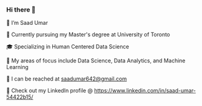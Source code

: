 ### Hi there 👋

<!--
**sumar001/sumar001** is a ✨ _special_ ✨ repository because its `README.md` (this file) appears on your GitHub profile.

Here are some ideas to get you started:
-->
👋 I’m Saad Umar

🏫 Currently pursuing my Master's degree at University of Toronto

🎓 Specializing in Human Centered Data Science

🧐 My areas of focus include Data Science, Data Analytics, and Machine Learning

📩 I can be reached at saadumar642@gmail.com

🔗 Check out my LinkedIn profile @ https://www.linkedin.com/in/saad-umar-54422b15/

